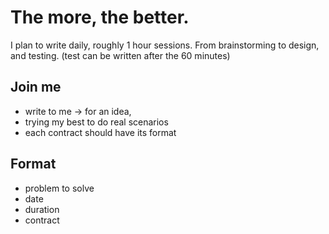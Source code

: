 # The more, the better.

I plan to write daily, roughly 1 hour sessions. From brainstorming to design, and testing. (test can be written after the 60 minutes)

## Join me

- write to me -> for an idea,
- trying my best to do real scenarios
- each contract should have its format

## Format

- problem to solve
- date
- duration
- contract
